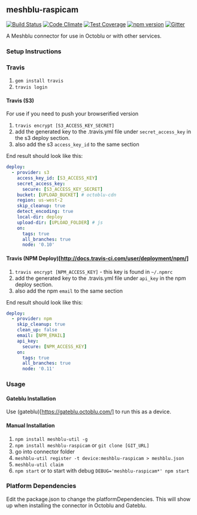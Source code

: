 ## meshblu-raspicam

[![Build Status](https://travis-ci.org/octoblu/meshblu-raspicam.svg?branch=master)](https://travis-ci.org/octoblu/meshblu-raspicam)
[![Code Climate](https://codeclimate.com/github/octoblu/meshblu-raspicam/badges/gpa.svg)](https://codeclimate.com/github/octoblu/meshblu-raspicam)
[![Test Coverage](https://codeclimate.com/github/octoblu/meshblu-raspicam/badges/coverage.svg)](https://codeclimate.com/github/octoblu/meshblu-raspicam)
[![npm version](https://badge.fury.io/js/meshblu-raspicam.svg)](http://badge.fury.io/js/meshblu-raspicam)
[![Gitter](https://badges.gitter.im/octoblu/help.svg)](https://gitter.im/octoblu/help)

A Meshblu connector for use in Octoblu or with other services.

### Setup Instructions

### Travis

1. `gem install travis`
1. `travis login`

#### Travis (S3)

For use if you need to push your browserified version

1. `travis encrypt [S3_ACCESS_KEY_SECRET]`
1. add the generated key to the .travis.yml file under `secret_access_key` in the s3 deploy section.
1. also add the s3 `access_key_id` to the same section

End result should look like this:

```yml
deploy:
  - provider: s3
    access_key_id: [S3_ACCESS_KEY]
    secret_access_key:
      secure: [S3_ACCESS_KEY_SECRET]
    bucket: [UPLOAD_BUCKET] # octoblu-cdn
    region: us-west-2
    skip_cleanup: true
    detect_encoding: true
    local-dir: deploy
    upload-dir: [UPLOAD_FOLDER] # js
    on:
      tags: true
      all_branches: true
      node: '0.10'
```

#### Travis (NPM Deploy)[http://docs.travis-ci.com/user/deployment/npm/]

1. `travis encrypt [NPM_ACCESS_KEY]` - this key is found in `~/.npmrc`
1. add the generated key to the .travis.yml file under `api_key` in the npm deploy section.
1. also add the npm `email` to the same section

End result should look like this:

```yml
deploy:
  - provider: npm
    skip_cleanup: true
    clean_up: false
    email: [NPM_EMAIL]
    api_key:
      secure: [NPM_ACCESS_KEY]
    on:
      tags: true
      all_branches: true
      node: '0.11'
```

### Usage

#### Gateblu Installation

Use (gateblu)[https://gateblu.octoblu.com/] to run this as a device.

#### Manual Installation

1. `npm install meshblu-util -g`
1. `npm install meshblu-raspicam` or `git clone [GIT_URL]`
1. go into connector folder
1. `meshblu-util register -t device:meshblu-raspicam > meshblu.json`
1. `meshblu-util claim`
1. `npm start` or to start with debug `DEBUG='meshblu-raspicam*' npm start`


### Platform Dependencies

Edit the package.json to change the platformDependencies. This will show up when installing the connector in Octoblu and Gateblu.
